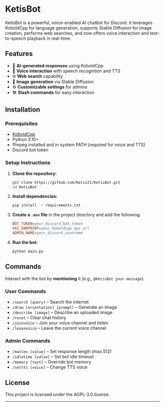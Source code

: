 # KetisBot

KetisBot is a powerful, voice-enabled AI chatbot for Discord. It leverages KoboldCpp for language generation, supports Stable Diffusion for image creation, performs web searches, and now offers voice interaction and text-to-speech playback in real-time.

## Features

- 🤖 **AI-generated responses** using KoboldCpp
- 🎤 **Voice interaction** with speech recognition and TTS
- 🌐 **Web search** capability
- 🎨 **Image generation** via Stable Diffusion
- ⚙️ **Customizable settings** for admins
- 🛠 **Slash commands** for easy interaction

## Installation

### Prerequisites

- [KoboldCpp](https://github.com/LostRuins/koboldcpp)
- Python 3.10+
- ffmpeg installed and in system PATH (required for voice and TTS)
- Discord bot token

### Setup Instructions

1. **Clone the repository:**
   ```sh
   git clone https://github.com/Ketis21/KetisBot.git
   cd KetisBot
   ```
2. **Install dependencies:**
   ```sh
   pip install -r requirements.txt
   ```
3. **Create a ****`.env`**** file** in the project directory and add the following:
   ```ini
   BOT_TOKEN=your_discord_bot_token
   KAI_ENDPOINT=your_koboldcpp_api_url
   ADMIN_NAME=your_discord_username
   ```
4. **Run the bot:**
   ```sh
   python main.py
   ```

## Commands

Interact with the bot by **mentioning** it (e.g., `@KetisBot your message`).

### User Commands

- `/search [query]` – Search the internet
- `/draw [orientation] [prompt]` – Generate an image
- `/describe [image]` – Describe an uploaded image
- `/reset` – Clear chat history
- `/joinvoice` – Join your voice channel and listen
- `/leavevoice` – Leave the current voice channel

### Admin Commands

- `/maxlen [value]` – Set response length (max 512)
- `/idletime [value]` – Set bot idle timeout
- `/memory [text]` – Override bot memory
- `/settts [voice]` – Change TTS voice

## License

This project is licensed under the AGPL-3.0 license.

---
